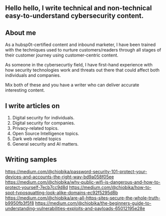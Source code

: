 ## Hello hello, I write technical and non-technical easy-to-understand cybersecurity content.

## About me
As a hubsp0t-certified content and inbound marketer, I have been trained with the techniques used to nurture customers/readers through all stages of their customer journey using customer-centric content.

As someone in the cybersecurtiy field, I have first-hand experience with how security technologies work and threats out there that could affect both individuals and companies.

Mix both of these and you have a writer who can deliver accurate interesting content.

## I write articles on 
1. Digital security for individuals.
2. Digital security for companies.
3. Privacy-related topics.
4. Open Source Intelligence topics.
5. Dark web related topics
6. General security and AI matters.  


## Writing samples
https://medium.com/@chiobika/password-security-101-protect-your-devices-and-accounts-the-right-way-bd9a058f05ee
https://medium.com/@chiobika/why-public-wifi-is-dangerous-and-how-to-protect-yourself-7ecb7cc9d8d
https://medium.com/@chiobika/how-to-spot-typosquatting-look-alike-domains-ec92f5295d8b
https://medium.com/@chiobika/are-all-https-sites-secure-the-whole-truth-b9950fb3f5f8
https://medium.com/@chiobika/the-beginners-guide-to-understanding-vulnerabilities-exploits-and-payloads-65012195e28e






